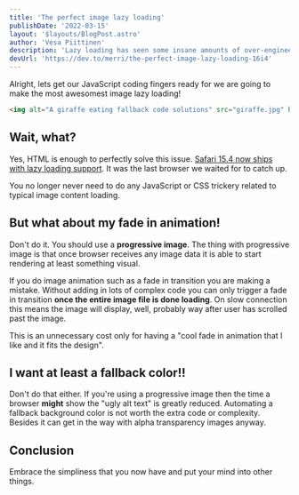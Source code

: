 ```yaml
---
title: 'The perfect image lazy loading'
publishDate: '2022-03-15'
layout: '$layouts/BlogPost.astro'
author: 'Vesa Piittinen'
description: 'Lazy loading has seen some insane amounts of over-engineering around it in the past few years.'
devUrl: 'https://dev.to/merri/the-perfect-image-lazy-loading-16i4'
---
```


Alright, lets get our JavaScript coding fingers ready for we are going to make the most awesomest image lazy loading!

```html
<img alt="A giraffe eating fallback code solutions" src="giraffe.jpg" height="500" width="1000" loading="lazy" />
```

## Wait, what?

Yes, HTML is enough to perfectly solve this issue. [Safari 15.4 now ships with lazy loading support](https://webkit.org/blog/12445/new-webkit-features-in-safari-15-4/). It was the last browser we waited for to catch up.

You no longer never need to do any JavaScript or CSS trickery related to typical image content loading.

## But what about my fade in animation!

Don't do it. You should use a **progressive image**. The thing with progressive image is that once browser receives any image data it is able to start rendering at least something visual.

If you do image animation such as a fade in transition you are making a mistake. Without adding in lots of complex code you can only trigger a fade in transition **once the entire image file is done loading**. On slow connection this means the image will display, well, probably way after user has scrolled past the image.

This is an unnecessary cost only for having a "cool fade in animation that I like and it fits the design".

## I want at least a fallback color!!

Don't do that either. If you're using a progressive image then the time a browser **might** show the "ugly alt text" is greatly reduced. Automating a fallback background color is not worth the extra code or complexity. Besides it can get in the way with alpha transparency images anyway.

## Conclusion

Embrace the simpliness that you now have and put your mind into other things.
